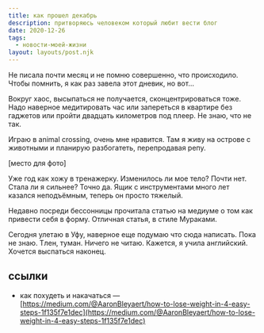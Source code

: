 ```yaml
---
title: как прошел декабрь
description: притворяюсь человеком который любит вести блог
date: 2020-12-26
tags:
  - новости-моей-жизни
layout: layouts/post.njk
---
```


Не писала почти месяц и не помню совершенно, что происходило. Чтобы помнить, я как раз завела этот дневик, но вот...

Вокруг хаос, высыпаться не получается, сконцентрироваться тоже. Надо наверное медитировать час или запереться в квартире без гаджетов или пройти двадцать километров под плеер. Не знаю, что не так.

Играю в animal crossing, очень мне нравится. Там я живу на острове с животными и планирую разбогатеть, перепродавая репу.

[место для фото]

Уже год как хожу в тренажерку. Изменилось ли мое тело? Почти нет. Стала ли я сильнее? Точно да. Ящик с инструментами много лет казался неподъёмным, теперь он просто тяжелый.

Недавно посреди бессонницы прочитала статью на медиуме о том как привести себя в форму. Отличная статья, в стиле Мураками.

Сегодня улетаю в Уфу, наверное еще подумаю что сюда написать. Пока не знаю. Тлен, туман. Ничего не читаю. Кажется, я учила английский. Хочется выспаться наконец.

## ссылки
- как похудеть и накачаться — [https://medium.com/@AaronBleyaert/how-to-lose-weight-in-4-easy-steps-1f135f7e1dec](https://medium.com/@AaronBleyaert/how-to-lose-weight-in-4-easy-steps-1f135f7e1dec)


